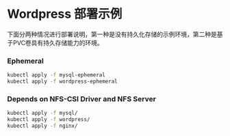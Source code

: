 # Wordpress 部署示例

下面分两种情况进行部署说明，第一种是没有持久化存储的示例环境，第二种是基于PVC卷具有持久存储能力的环境。

### Ephemeral

```bash
kubectl apply -f mysql-ephemeral
kubectl apply -f wordpress-ephemeral
```



### Depends on NFS-CSI Driver and NFS Server

```bash
kubectl apply -f mysql/
kubectl apply -f wordpress/
kubectl apply -f nginx/
```

